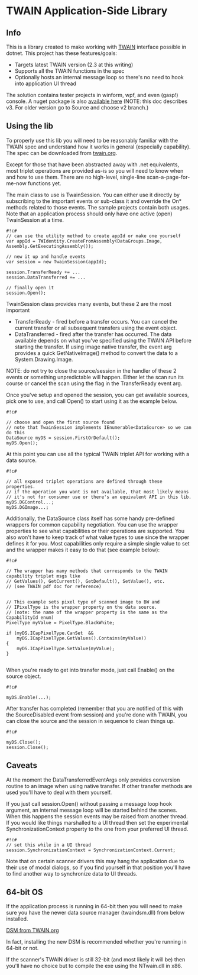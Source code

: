 TWAIN Application-Side Library
==============================

Info
--------------------------------------
This is a library created to make working with [TWAIN](http://twain.org/) interface possible in dotnet. 
This project has these features/goals:

* Targets latest TWAIN version (2.3 at this writing)
* Supports all the TWAIN functions in the spec
* Optionally hosts an internal message loop so there's no need to hook into application UI thread
 
The solution contains tester projects in winform, wpf, and even (gasp!) console. 
A nuget package is also [available here](https://www.nuget.org/packages/ntwain) 
(NOTE: this doc describes v3. For older version go to Source and choose v2 branch.)

Using the lib
--------------------------------------
To properly use this lib you will need to be reasonably familiar with the TWAIN spec
and understand how it works in general (especially capability). 
The spec can be downloaded from [twain.org](http://twain.org/). 

Except for those that have been abstracted away with .net equivalents, most triplet operations are 
provided as-is so you will need to know when and how to use them. 
There are no high-level, single-line scan-a-page-for-me-now functions yet.

The main class to use is TwainSession. You can either use it directly by subscribing
to the important events or sub-class it and override the On* methods related to those events.
The sample projects contain both usages. Note that an application process should only
have one active (open) TwainSession at a time.

```
#!c#
// can use the utility method to create appId or make one yourself
var appId = TWIdentity.CreateFromAssembly(DataGroups.Image, Assembly.GetExecutingAssembly());

// new it up and handle events
var session = new TwainSession(appId);

session.TransferReady += ...
session.DataTransferred += ...

// finally open it
session.Open();

```

TwainSession class provides many events, but these 2 are the most important

* TransferReady - fired before a transfer occurs. You can cancel the current transfer 
or all subsequent transfers using the event object.
* DataTransferred - fired after the transfer has occurred. The data available depends on 
what you've specified using the TWAIN API before starting the transfer. If using image
native transfer, the event arg provides a quick GetNativeImage() method to convert the
data to a System.Drawing.Image.

NOTE: do not try to close the source/session in the handler of these 2 events or something
unpredictable will happen. Either let the scan run its course or cancel the scan using the flag 
in the TransferReady event arg.

Once you've setup and opened the session, you can get available sources, pick one to use,
and call Open() to start using it as the example below.


```
#!c#

// choose and open the first source found
// note that TwainSession implements IEnumerable<DataSource> so we can do this
DataSource myDS = session.FirstOrDefault();
myDS.Open();

```

At this point you can use all the typical TWAIN triplet API for working with a data source.


```
#!c#

// all exposed triplet operations are defined through these properties.
// if the operation you want is not available, that most likely means 
// it's not for consumer use or there's an equivalent API in this lib.
myDS.DGControl...;
myDS.DGImage...;

```

Additionally, the DataSource class itself has some handy pre-defined wrappers for common capability 
negotiation. You can use the wrapper properties to see what capabilities or their operations are 
supported. You also won't have to keep track of what value types to use since the wrapper defines it
for you. Most capabilities only require a simple single value to set
and the wrapper makes it easy to do that (see example below):


```
#!c#

// The wrapper has many methods that corresponds to the TWAIN capability triplet msgs like
// GetValues(), GetCurrent(), GetDefault(), SetValue(), etc.
// (see TWAIN pdf doc for reference)


// This example sets pixel type of scanned image to BW and
// IPixelType is the wrapper property on the data source.
// (note: the name of the wrapper property is the same as the CapabilityId enum)
PixelType myValue = PixelType.BlackWhite; 

if (myDS.ICapPixelType.CanSet  &&
    myDS.ICapPixelType.GetValues().Contains(myValue))
{
    myDS.ICapPixelType.SetValue(myValue);
}


```


When you're ready to get into transfer mode, just call Enable() on the source object.

```
#!c#

myDS.Enable(...);

```

After transfer has completed (remember that you are notified of this with the SourceDisabled event from session) 
and you're done with TWAIN, you can close the source and the session in sequence to clean things up.

```
#!c#

myDS.Close();
session.Close();

```


Caveats
--------------------------------------
At the moment the DataTransferredEventArgs only provides conversion routine to 
an image when using native transfer.
If other transfer methods are used you'll have to deal with them yourself.

If you just call session.Open() without passing a message loop hook argument, an 
internal message loop will be started behind the scenes. When this happens the session events may be raised from another thread. 
If you would like things marshalled to a UI thread then set the experimental SynchronizationContext property
to the one from your preferred UI thread. 

```
#!c#
// set this while in a UI thread
session.SynchronizationContext = SynchronizationContext.Current;

```
Note that on certain scanner drivers this may hang the 
application due to their use of modal dialogs, so if you find yourself in that position 
you'll have to find another way to synchronize data to UI threads. 


64-bit OS
--------------------------------------
If the application process is running in 64-bit then you will need to make sure you have the 
newer data source manager (twaindsm.dll) from below installed. 

[DSM from TWAIN.org](http://sourceforge.net/projects/twain-dsm/files/TWAIN%20DSM%202%20Win/)

In fact, installing the new DSM is recommended whether you're running in 64-bit or not.

If the scanner's TWAIN driver is still 32-bit (and most likely it will be) then you'll have no choice but to
compile the exe using the NTwain.dll in x86.
